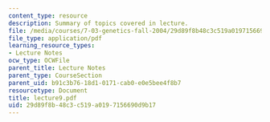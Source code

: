 ```yaml
---
content_type: resource
description: Summary of topics covered in lecture.
file: /media/courses/7-03-genetics-fall-2004/29d89f8b48c3c519a0197156690d9b17_lecture9.pdf
file_type: application/pdf
learning_resource_types:
- Lecture Notes
ocw_type: OCWFile
parent_title: Lecture Notes
parent_type: CourseSection
parent_uid: b91c3b76-18d1-0171-cab0-e0e5bee4f8b7
resourcetype: Document
title: lecture9.pdf
uid: 29d89f8b-48c3-c519-a019-7156690d9b17
---
```

